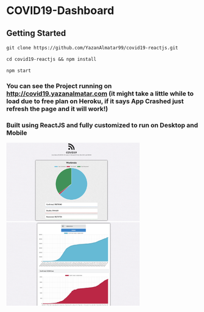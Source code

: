 # COVID19-Dashboard

## Getting Started
``` 
git clone https://github.com/YazanAlmatar99/covid19-reactjs.git
```
``` 
cd covid19-reactjs && npm install 
```
``` 
npm start
```

### You can see the Project running on http://covid19.yazanalmatar.com (it might take a little while to load due to free plan on Heroku, if it says App Crashed just refresh the page and it will work!)

### Built using ReactJS and fully customized to run on Desktop and Mobile

<img src = "assets/screenshot1.png" width="350">
<img src = "assets/screenshot2.png" width="350">

